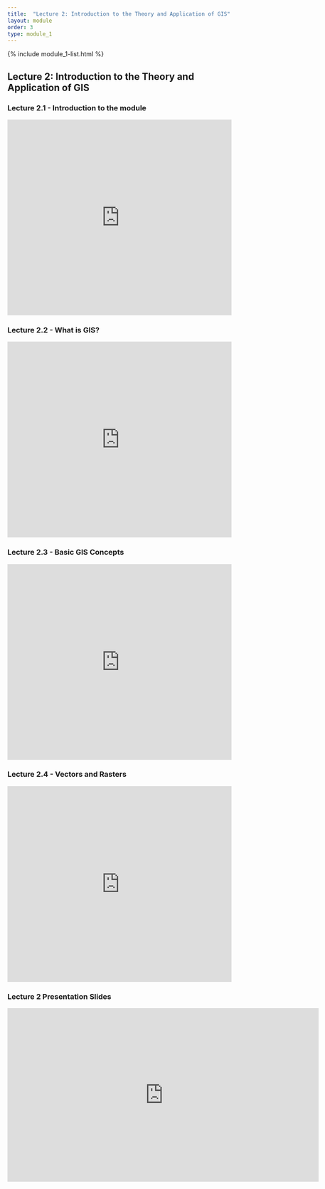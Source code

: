 ```yaml
---
title:  "Lecture 2: Introduction to the Theory and Application of GIS"
layout: module
order: 3
type: module_1
---
```


{% include module_1-list.html %}

## Lecture 2: Introduction to the Theory and Application of GIS

<style>

.responsive-wrap iframe{ max-width: 100%;}

</style>

### Lecture 2.1 - Introduction to the module

<div class="responsive-wrap">

<iframe src="https://drive.google.com/file/d/1RK0FDIpXkipeBZWRuj7cwj8EzQtV3p-o/preview" frameborder="0" width="1100" height="440" allowfullscreen="true" mozallowfullscreen="true" webkitallowfullscreen="true"></iframe>
</div>

### Lecture 2.2 - What is GIS?

<div class="responsive-wrap">

<iframe src="https://drive.google.com/file/d/1RT76AmL_hgy8Q8JY-JzJSl_yc56n1ZLR/preview" frameborder="0" width="1100" height="440" allowfullscreen="true" mozallowfullscreen="true" webkitallowfullscreen="true"></iframe>
</div>

### Lecture 2.3 - Basic GIS Concepts

<div class="responsive-wrap">

<iframe src="https://drive.google.com/file/d/1HzCZ_vfT5r1_G03V5Eu5BPzsw38-YApN/preview" frameborder="0" width="1100" height="440" allowfullscreen="true" mozallowfullscreen="true" webkitallowfullscreen="true"></iframe>
</div>

### Lecture 2.4 - Vectors and Rasters

<div class="responsive-wrap">

<iframe src="https://drive.google.com/file/d/18LnY_8UqjqEaZiGNdKzB2VHmKX9DkBN7/preview" frameborder="0" width="1100" height="440" allowfullscreen="true" mozallowfullscreen="true" webkitallowfullscreen="true"></iframe>
</div>


### Lecture 2 Presentation Slides

<iframe src="https://drive.google.com/file/d/13iRxgon8S0UoUSiMGQu_P9_Nv7IzwgDL/preview" frameborder="0" width="700" height="390" allowfullscreen="true" mozallowfullscreen="true" webkitallowfullscreen="true"></iframe>



